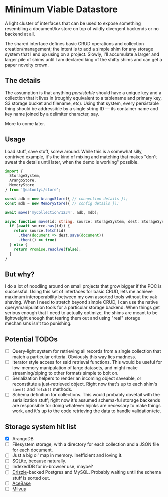 # Minimum Viable Datastore

A light cluster of interfaces that can be used to expose something resembling a document/kv store on top of wildly divergent backends or no backend at all.

The shared interface defines basic CRUD operations and collection creation/management; the intent is to add a simple shim for any storage system that I end up using on a project. Slowly, I'll accumulate a larger and larger pile of shims until I am declared king of the shitty shims and can get a paper novelty crown.

## The details

The assumption is that anything *persistable* should have a unique key and a collection that it lives in (roughly equivalent to a tablename and primary key, S3 storage bucket and filename, etc). Using that system, every persistable thing should be addressible by a single string ID — its container name and key name joined by a delimiter character, say.

More to come later.

## Usage

Load stuff, save stuff, screw around. While this is a somewhat silly, contrived example, it's the kind of mixing and matching that makes "don't sweat the details until later, when the demo is working" possible.

```typescript
import {
  StorageSystem,
  ArangoStore,
  MemoryStore
} from '@eatonfyi/store';

const adb = new ArangoStore({ // connection details });
const mdb = new MemoryStore({ // config details });

await move('myCollection/1234', adb, mdb);

async function move(id: string, source: StorageSystem, dest: StorageSystem) {
  if (await source.has(id)) {
    return source.fetch(id)
      .then(document => dest.save(document))
      .then(() => true)
  } else {
    return Promise.resolve(false);
  }
}
```

## But why?

I do a lot of noodling around on small projects that grow bigger if the POC is successful. Using this set of interfaces for basic CRUD, lets me achieve maximum interoperability between my own assorted tools without the yak shaving. When I need to stretch beyond simple CRUD, I can use the native query/manipulation tools for a particular storage backend. When things get serious enough that I need to actually optimize, the shims are meant to be lightweight enough that tearing them out and using "real" storage mechanisms isn't too punishing.

## Potential TODOs

- [ ] Query-light system for retrieving all records from a single collection that match a particular criteria. Obviously this way lies madness.
- [ ] Iterator style access for said retrieval functions. This would be useful for low-memory manipulation of large datasets, and might make streaming/piping to other formats simple to bolt on.
- [ ] Serialization helpers to render an incoming object saveable, or reconstitute a just-retrieved object. Right now that's up to each shim's `save()` and `fetch()` methods.
- [ ] Schema definition for collections. This would probably dovetail with the serialization stuff; right now it's assumed schema-ful storage backends are responsible for doing whatever hijinks are necessary to make things work, and it's up to the code retrieving the data to handle validation/etc.

## Storage system hit list

- [x] ArangoDB
- [ ] Filesystem storage, with a directory for each collection and a JSON file for each document.
- [ ] Just a big ol' map in memory. Inefficient and loving it.
- [ ] SQLite, because naturally.
- [ ] IndexedDB for in-browser use, maybe?
- [ ] [Drizzle](https://github.com/drizzle-team/drizzle-orm)-backed Postgres and MySQL. Probably waiting until the schema stuff is sorted out.
- [ ] [AceBase](https://www.npmjs.com/package/acebase)
- [ ] [Milvus](https://github.com/milvus-io/milvus)
